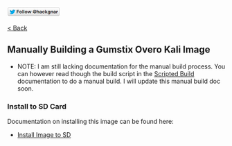 [![Follow Hackgnar](../static/twitter_hackgnar.png)](https://twitter.com/hackgnar)

[< Back](README.md)

## Manually Building a Gumstix Overo Kali Image
* NOTE: I am still lacking documentation for the manual build process.  You can however read though the build script in the [Scripted Build](build_scripted.md) documentation to do a manual build.  I will update this manual build doc soon.

### Install to SD Card
Documentation on installing this image can be found here:

* [Install Image to SD](install_image.md)
